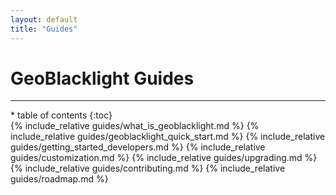 ```yaml
---
layout: default
title: "Guides"
---
```

<div class="sticky-title">
  <h1>GeoBlacklight Guides</h1>
  <hr>
</div>
<div class="content-container">
<nav markdown="1" class="sidebar">
* table of contents
{:toc}
</nav>

<main markdown="1" class="col-md-8">
{% include_relative guides/what_is_geoblacklight.md %}
{% include_relative guides/geoblacklight_quick_start.md %}
{% include_relative guides/getting_started_developers.md %}
{% include_relative guides/customization.md %}
{% include_relative guides/upgrading.md %}
{% include_relative guides/contributing.md %}
{% include_relative guides/roadmap.md %}
</main>
</div>
